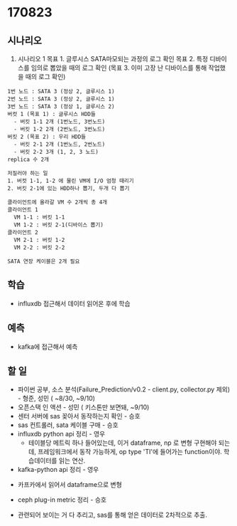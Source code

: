 # 170823

## 시나리오

1. 시나리오 1
목표 1. 글루시스 SATA마모되는 과정의 로그 확인
목표 2. 특정 디바이스를 임의로 뽑았을 때의 로그 확인
(목표 3. 이미 고장 난 디바이스를 통해 작업했을 때의 로그 확인) 
```
1번 노드 : SATA 3 (정상 2, 글루시스 1)
2번 노드 : SATA 3 (정상 2, 글루시스 1)
3번 노드 : SATA 3 (정상 1, 글루시스 2) 
버컷 1 (목표 1) : 글루시스 HDD들
  - 버킷 1-1 2개 (1번노드, 3번노드)
  - 버킷 1-2 2개 (2번노드, 3번노드)
버킷 2 (목표 2) : 우리 HDD들
  - 버킷 2-1 2개 (1번노드, 2번노드)
  - 버킷 2-2 3개 (1, 2, 3 노드)
replica 수 2개

저질러야 하는 일
1. 버컷 1-1, 1-2 에 물린 VM에 I/O 엄청 때리기
2. 버킷 2-1에 있는 HDD하나 뽑기, 두개 다 뽑기

클라이언트에 올라갈 VM 수 2개씩 총 4개
클라이언트 1
  VM 1-1 : 버킷 1-1
  VM 1-2 : 버킷 2-1(디바이스 뽑기)
클라이언트 2
  VM 2-1 : 버킷 1-2
  VM 2-2 : 버킷 2-2

SATA 연장 케이블은 2개 필요
```

## 학습
* influxdb 접근해서 데이터 읽어온 후에 학습

## 예측
* kafka에 접근해서 예측

## 할 일
* 파이썬 공부,  소스 분석(Failure_Prediction/v0.2 - client.py, collector.py 제외) - 형준, 성민 ( ~8/30, ~9/10)
* 오픈스택 인 액션 - 성민 ( 키스톤만 보면돼, ~9/10) 
* 센터 서버에 sas 꽂아서 동작하는지 확인 - 승호
* sas 컨트롤러, sata 케이블 구매 - 승호
* influxdb python api 정리 - 영우
  - 테이블당 메트릭 하나 들어있는데, 이거 dataframe, np 로 변형 구현해야 되는데, 프레임워크에서 동작 가능하게, op type 'TI'에 들어가는 function이야. 학습데이터를 읽는 연산.
* kafka-python api 정리 - 영우
 - 카프카에서 읽어서 dataframe으로 변형
* ceph plug-in metric 정리 - 승호
 - 관련되어 보이는 거 다 추리고, sas를 통해 얻은 데이터로 2차적으로 추출.
